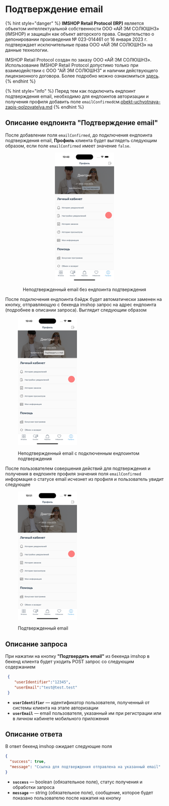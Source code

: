 # Подтверждение email

{% hint style="danger" %}
**IMSHOP Retail Protocol (IRP)** является объектом интеллектуальной собственности ООО «АЙ ЭМ СОЛЮШНЗ» (IMSHOP) и защищён как объект авторского права. Свидетельство о депонировании произведения № 023-014461 от 16 января 2023 г. подтверждает исключительные права ООО «АЙ ЭМ СОЛЮШНЗ» на данные технологии.

IMSHOP Retail Protocol создан по заказу ООО «АЙ ЭМ СОЛЮШНЗ». Использование IMSHOP Retail Protocol допустимо только при взаимодействии с ООО "АЙ ЭМ СОЛЮШНЗ" и наличии действующего лицензионного договора. Более подробно можно ознакомиться [здесь](../../api-license.md).
{% endhint %}

{% hint style="info" %}
Перед тем как подключить ендпоинт подтверждения email, необходимо для ендпоинтов авторизации и получения профиля добавить поле `emailConfirmed`см.[obekt-uchyotnaya-zapis-polzovatelya.md](uchyotnaya-zapis-polzovatelya.-avtorizaciya./obekt-uchyotnaya-zapis-polzovatelya.md "mention")&#x20;
{% endhint %}

## Описание ендпоинта "Подтверждение email"

После добавлении поля `emailConfirmed`, до подключения ендпоинта подтверждения email, **Профиль** клиента будет выглядеть следующим образом, если поле `emailConfirmed` имеет значение `false`.

<div align="center" data-full-width="false">

<figure><img src="../../.gitbook/assets/image (11).png" alt="" width="188"><figcaption><p>Неподтвержденный email без ендпоинта подтверждения</p></figcaption></figure>

</div>

После подключения ендпоинта бэйдж будет автоматически заменен на кнопку, отправляющую с бекенда imshop запрос на адрес ендпоинта (подробнее в описании запроса). Выглядит следующим образом

<figure><img src="../../.gitbook/assets/image (12).png" alt="" width="188"><figcaption><p>Неподтвержденный email с подключенным ендпоинтом подтверждения</p></figcaption></figure>

После пользователем совершения действий для подтверждения и получения в ендпоинте профиля значения поля `emailConfirmed` информация о статусе email исчезнет из профиля и пользователь увидит следующее

<figure><img src="../../.gitbook/assets/image (13).png" alt="" width="188"><figcaption><p>Подтвержденный email</p></figcaption></figure>

## Описание запроса

При нажатии на кнопку **"Подтвердить email"** из бекенда imshop в бекенд клиента будет уходить POST запрос со следующим содержанием

```json
 {
    "userIdentifier":"12345",
    "userEmail":"test@test.test"
 } 
```

* **`userIdentifier`** — идентификатор пользователя, полученный от системы клиента на этапе авторизации
* **`userEmail`** — email пользователя, указанный им при регистрации или в личном кабинете мобильного приложения

## Описание ответа

В ответ бекенд imshop ожидает следующие поля

```json
{
  "success": true,
  "message": "Ссылка для подтверждения отправлена на указанный email"
}
```

* **`success`** — boolean (обязательное поле), статус получения и обработки запроса&#x20;
* &#x20;**`message`**  — string (обязательное поле), сообщение, которое будет показано пользователю после нажатия на кнопку
